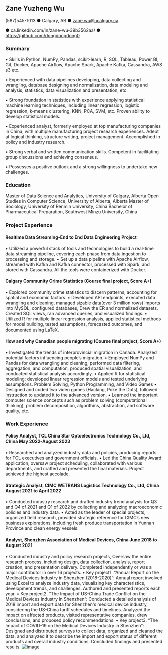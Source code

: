 ## Zane Yuzheng Wu 
(587)545-1013 ● Calgary, AB ● zane.wu@ucalgary.ca 

● ca.linkedin.com/in/zane-wu-39b3562aa/      ● https://github.com/dongdongdong0

### Summary
•	Skills in Python, NumPy, Pandas, scikit-learn, R, SQL, Tableau, Power BI, Git, Docker, Apache Airflow, Apache Spark, Apache Kafka, Cassandra, AWS s3 etc. 

•	Experienced with data pipelines developing, data collecting and wrangling, database designing and normalization, data modeling and analysis, statistics, data visualization and presentation, etc.

•	Strong foundation in statistics with experience applying statistical machine learning techniques, including linear regression, logistic regression, k-means clustering, KNN, PCA, SVM, etc. Proven ability to develop statistical models.

•	Experienced analyst, formerly employed at top manufacturing companies in China, with multiple manufacturing project research experiences. Adept at logical thinking, structure writing, project management. Accomplished in policy and industry research.

•	Strong verbal and written communication skills. Competent in facilitating group discussions and achieving consensus.

•	Possesses a positive outlook and a strong willingness to undertake new challenges.

### Education
Master of Data Science and Analytics, University of Calgary, Alberta
Open Studies in Computer Science, University of Alberta, Alberta
Master of Sociology, University of Renmin University, China
Bachelor of Pharmaceutical Preparation, Southwest Minzu University, China

### Project Experience 
#### Realtime Data Streaming-End to End Data Engineering Project
•	Utilized a powerful stack of tools and technologies to build a real-time data streaming pipeline, covering each phase from data ingestion to processing and storage.
•	Set up a data pipeline with Apache Airflow, streamed with Kafka and Kafka connector, processed with Spark, and stored with Cassandra. All the tools were containerized with Docker.

#### Calgary Community Crime Statistics (Course final project, Score A+)
•	Explored community crime statistics to discern patterns, accounting for spatial and economic factors.
•	Developed API endpoints, executed data wrangling and cleaning, managed sizable data(over 3 million rows) imports into MySQL, configured databases, Drew the ER and normalized datasets. Created SQL views, ran advanced queries, and visualized findings.
•	Utilized R for multiple linear regression analysis, applied statistical methods for model building, tested assumptions, forecasted outcomes, and documented using LaTeX.

#### How and why Canadian people migrating (Course final project, Score A+)
•	Investigated the trends of interprovincial migration in Canada. Analyzed potential factors influencing people’s migration.
•	Employed NumPy and Pandas for data wrangling and cleaning, performed data filtering, aggregation, and computation, produced spatial visualization, and conducted statistical analysis accordingly.
•	Applied R for statistical modeling; developed linear regression models and tested underlying assumptions.
Problem Solving, Python Programming, and Video Games
•	Designed and coded two video games (Hacking, Poke the Dots), followed instruction to updated it to the advanced version.
•	Learned the important computer science concepts such as problem solving (computational thinking), problem decomposition, algorithms, abstraction, and software quality, etc.

### Work Experience 
#### Policy Analyst, TCL China Star Optoelectronics Technology Co., Ltd, China               May 2022-August 2023
•	Researched and analyzed industry data and policies, producing  reports for TCL executives and government officials.
•	Led the China Quality Award application; oversaw project scheduling, collaborated with various departments, and crafted and presented the final materials. Project achieved the highest accolade.

#### Strategic Analyst, CIMC WETRANS Logistics Technology Co., Ltd, China               August 2021 to April 2022
•	Conducted industry research and drafted industry trend analysis for Q3 and Q4 of 2021 and Q1 of 2022 by collecting and analyzing macroeconomic policies and industry data. 
•	Acted as the leader of special projects, organized field research, provided strategic reference for CIMC’s new business explorations, including fresh produce transportation in Yunnan Province and clean energy vessels.

#### Analyst, Shenzhen Association of Medical Devices, China                                                   June 2018 to August 2021
•	Conducted industry and policy research projects, Oversaw the entire research process, including design, data collection, analysis, report creation, and presentation delivery. Completed independently or was a major contributor in over 16 projects. 
•	Key project1. “Annual Report on the Medical Devices Industry in Shenzhen (2018-2020)”: Annual report involved using Excel to analyze industry data, visualizing key characteristics, development trends, and challenges. Authored and presented reports each year.
•	Key project2. “The Impact of US-China Trade Conflict on the Medical Devices Industry in Shenzhen”: Conducted a detailed analysis of 2018 import and export data for Shenzhen's medical device industry, considering the US-China tariff schedules and timelines. Analyzed the impact on affected products, visited representative companies, drew conclusions, and proposed policy recommendations.
•	Key project3. “The Impact of COVID-19 on the Medical Devices Industry in Shenzhen”:  Designed and distributed surveys to collect data, organized and cleaned the data, and analyzed it to describe the import and export status of different products and overall industry conditions. Concluded findings and presented results.
![image](https://github.com/dongdongdong0/Resume/assets/157766605/8f404fdb-f6ba-4c35-9ce9-565b4ede7be1)

